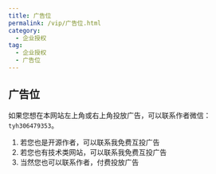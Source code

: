 ```yaml
---
title: 广告位
permalink: /vip/广告位.html
category:
  - 企业授权
tag:
  - 企业授权
  - 广告位
---
```


## 广告位

如果您想在本网站左上角或右上角投放广告，可以联系作者微信：`tyh306479353`。

1. 若您也是开源作者，可以联系我免费互投广告
2. 若您也有技术类网站，可以联系我免费互投广告
3. 当然您也可以联系作者，付费投放广告



